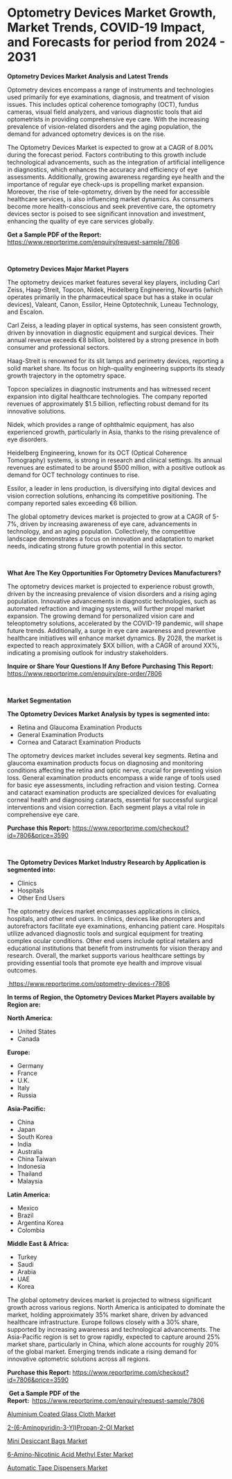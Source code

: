 <p><h1>Optometry Devices Market Growth, Market Trends, COVID-19 Impact, and Forecasts for period from 2024 - 2031</h1></p><p><strong>Optometry Devices Market Analysis and Latest Trends</strong></p>
<p><p>Optometry devices encompass a range of instruments and technologies used primarily for eye examinations, diagnosis, and treatment of vision issues. This includes optical coherence tomography (OCT), fundus cameras, visual field analyzers, and various diagnostic tools that aid optometrists in providing comprehensive eye care. With the increasing prevalence of vision-related disorders and the aging population, the demand for advanced optometry devices is on the rise.</p><p>The Optometry Devices Market is expected to grow at a CAGR of 8.00% during the forecast period. Factors contributing to this growth include technological advancements, such as the integration of artificial intelligence in diagnostics, which enhances the accuracy and efficiency of eye assessments. Additionally, growing awareness regarding eye health and the importance of regular eye check-ups is propelling market expansion. Moreover, the rise of tele-optometry, driven by the need for accessible healthcare services, is also influencing market dynamics. As consumers become more health-conscious and seek preventive care, the optometry devices sector is poised to see significant innovation and investment, enhancing the quality of eye care services globally.</p></p>
<p><strong>Get a Sample PDF of the Report:&nbsp;</strong> <a href="https://www.reportprime.com/enquiry/request-sample/7806?utm_campaign=1619&utm_medium=2&utm_source=Github&utm_content=ia&utm_term=18102024&utm_id=optometry-devices">https://www.reportprime.com/enquiry/request-sample/7806</a></p>
<p>&nbsp;</p>
<p><strong>Optometry Devices Major Market Players</strong></p>
<p><p>The optometry devices market features several key players, including Carl Zeiss, Haag-Streit, Topcon, Nidek, Heidelberg Engineering, Novartis (which operates primarily in the pharmaceutical space but has a stake in ocular devices), Valeant, Canon, Essilor, Heine Optotechnik, Luneau Technology, and Escalon.</p><p>Carl Zeiss, a leading player in optical systems, has seen consistent growth, driven by innovation in diagnostic equipment and surgical devices. Their annual revenue exceeds €8 billion, bolstered by a strong presence in both consumer and professional sectors.</p><p>Haag-Streit is renowned for its slit lamps and perimetry devices, reporting a solid market share. Its focus on high-quality engineering supports its steady growth trajectory in the optometry space.</p><p>Topcon specializes in diagnostic instruments and has witnessed recent expansion into digital healthcare technologies. The company reported revenues of approximately $1.5 billion, reflecting robust demand for its innovative solutions.</p><p>Nidek, which provides a range of ophthalmic equipment, has also experienced growth, particularly in Asia, thanks to the rising prevalence of eye disorders.</p><p>Heidelberg Engineering, known for its OCT (Optical Coherence Tomography) systems, is strong in research and clinical settings. Its annual revenues are estimated to be around $500 million, with a positive outlook as demand for OCT technology continues to rise.</p><p>Essilor, a leader in lens production, is diversifying into digital devices and vision correction solutions, enhancing its competitive positioning. The company reported sales exceeding €6 billion.</p><p>The global optometry devices market is projected to grow at a CAGR of 5-7%, driven by increasing awareness of eye care, advancements in technology, and an aging population. Collectively, the competitive landscape demonstrates a focus on innovation and adaptation to market needs, indicating strong future growth potential in this sector.</p></p>
<p>&nbsp;</p>
<p><strong>What Are The Key Opportunities For Optometry Devices Manufacturers?</strong></p>
<p><p>The optometry devices market is projected to experience robust growth, driven by the increasing prevalence of vision disorders and a rising aging population. Innovative advancements in diagnostic technologies, such as automated refraction and imaging systems, will further propel market expansion. The growing demand for personalized vision care and teleoptometry solutions, accelerated by the COVID-19 pandemic, will shape future trends. Additionally, a surge in eye care awareness and preventive healthcare initiatives will enhance market dynamics. By 2028, the market is expected to reach approximately $XX billion, with a CAGR of around XX%, indicating a promising outlook for industry stakeholders.</p></p>
<p><strong>Inquire or Share Your Questions If Any Before Purchasing This Report:</strong> <a href="https://www.reportprime.com/enquiry/pre-order/7806?utm_campaign=1619&utm_medium=2&utm_source=Github&utm_content=ia&utm_term=18102024&utm_id=optometry-devices">https://www.reportprime.com/enquiry/pre-order/7806</a></p>
<p>&nbsp;</p>
<p><strong>Market Segmentation</strong></p>
<p><strong>The Optometry Devices Market Analysis by types is segmented into:</strong></p>
<p><ul><li>Retina and Glaucoma Examination Products</li><li>General Examination Products</li><li>Cornea and Cataract Examination Products</li></ul></p>
<p><p>The optometry devices market includes several key segments. Retina and glaucoma examination products focus on diagnosing and monitoring conditions affecting the retina and optic nerve, crucial for preventing vision loss. General examination products encompass a wide range of tools used for basic eye assessments, including refraction and vision testing. Cornea and cataract examination products are specialized devices for evaluating corneal health and diagnosing cataracts, essential for successful surgical interventions and vision correction. Each segment plays a vital role in comprehensive eye care.</p></p>
<p><strong>Purchase this Report:&nbsp;</strong><a href="https://www.reportprime.com/checkout?id=7806&price=3590&utm_campaign=1619&utm_medium=2&utm_source=Github&utm_content=ia&utm_term=18102024&utm_id=optometry-devices">https://www.reportprime.com/checkout?id=7806&price=3590</a></p>
<p>&nbsp;</p>
<p><strong>The Optometry Devices Market Industry Research by Application is segmented into:</strong></p>
<p><ul><li>Clinics</li><li>Hospitals</li><li>Other End Users</li></ul></p>
<p><p>The optometry devices market encompasses applications in clinics, hospitals, and other end users. In clinics, devices like phoropters and autorefractors facilitate eye examinations, enhancing patient care. Hospitals utilize advanced diagnostic tools and surgical equipment for treating complex ocular conditions. Other end users include optical retailers and educational institutions that benefit from instruments for vision therapy and research. Overall, the market supports various healthcare settings by providing essential tools that promote eye health and improve visual outcomes.</p></p>
<p><a href="https://www.reportprime.com/optometry-devices-r7806?utm_campaign=1619&utm_medium=2&utm_source=Github&utm_content=ia&utm_term=18102024&utm_id=optometry-devices">&nbsp;https://www.reportprime.com/optometry-devices-r7806</a></p>
<p><strong>In terms of Region, the Optometry Devices Market Players available by Region are:</strong></p>
<p>
    <p> <strong> North America: </strong>
        <ul>
            <li>United States</li>
            <li>Canada</li>
        </ul>
        </p> 
    <p> <strong> Europe: </strong>
        <ul>
            <li>Germany</li>
            <li>France</li>
            <li>U.K.</li>
            <li>Italy</li>
            <li>Russia</li>
        </ul>
        </p> 
    <p> <strong> Asia-Pacific: </strong>
        <ul>
            <li>China</li>
            <li>Japan</li>
            <li>South Korea</li>
            <li>India</li>
            <li>Australia</li>
            <li>China Taiwan</li>
            <li>Indonesia</li>
            <li>Thailand</li>
            <li>Malaysia</li>
        </ul>
        </p> 
    <p> <strong> Latin America: </strong>
        <ul>
            <li>Mexico</li>
            <li>Brazil</li>
            <li>Argentina Korea</li>
            <li>Colombia</li>
        </ul>
        </p> 
    <p> <strong> Middle East & Africa: </strong>
        <ul>
            <li>Turkey</li>
            <li>Saudi</li>
            <li>Arabia</li>
            <li>UAE</li>
            <li>Korea</li>
        </ul>
    </p>
    </p>
<p><p>The global optometry devices market is projected to witness significant growth across various regions. North America is anticipated to dominate the market, holding approximately 35% market share, driven by advanced healthcare infrastructure. Europe follows closely with a 30% share, supported by increasing awareness and technological advancements. The Asia-Pacific region is set to grow rapidly, expected to capture around 25% market share, particularly in China, which alone accounts for roughly 20% of the global market. Emerging trends indicate a rising demand for innovative optometric solutions across all regions.</p></p>
<p><strong>Purchase this Report: </strong><a href="https://www.reportprime.com/checkout?id=7806&price=3590&utm_campaign=1619&utm_medium=2&utm_source=Github&utm_content=ia&utm_term=18102024&utm_id=optometry-devices">https://www.reportprime.com/checkout?id=7806&price=3590</a></p>
<p>&nbsp;<strong>Get a Sample PDF of the Report:&nbsp;&nbsp;</strong><a href="https://www.reportprime.com/enquiry/request-sample/7806?utm_campaign=1619&utm_medium=2&utm_source=Github&utm_content=ia&utm_term=18102024&utm_id=optometry-devices">https://www.reportprime.com/enquiry/request-sample/7806</a></p>
<p><strong></strong></p>
<p><p><a href="https://www.linkedin.com/pulse/aluminium-coated-glass-cloth-market-global-trends-forecast-2024-kiwgc?utm_campaign=1619&utm_medium=2&utm_source=Github&utm_content=ia&utm_term=18102024&utm_id=optometry-devices">Aluminium Coated Glass Cloth Market</a></p><p><a href="https://www.linkedin.com/pulse/2-6-aminopyridin-3-ylpropan-2-ol-market-navigating-4qybc?utm_campaign=1619&utm_medium=2&utm_source=Github&utm_content=ia&utm_term=18102024&utm_id=optometry-devices">2-(6-Aminopyridin-3-Yl)Propan-2-Ol Market</a></p><p><a href="https://www.linkedin.com/pulse/mini-desiccant-bags-ecosystem-mapping-innovation-value-chains-ud6mc?utm_campaign=1619&utm_medium=2&utm_source=Github&utm_content=ia&utm_term=18102024&utm_id=optometry-devices">Mini Desiccant Bags Market</a></p><p><a href="https://www.linkedin.com/pulse/6-amino-nicotinic-acid-methyl-ester-market-growth-segmentation-jy4fc?utm_campaign=1619&utm_medium=2&utm_source=Github&utm_content=ia&utm_term=18102024&utm_id=optometry-devices">6-Amino-Nicotinic Acid Methyl Ester Market</a></p><p><a href="https://issuu.com/reportprime-2/docs/automatic-tape-dispensers-market-si_f1b63ffb81f5b4?utm_campaign=1619&utm_medium=2&utm_source=Github&utm_content=ia&utm_term=18102024&utm_id=optometry-devices">Automatic Tape Dispensers Market</a></p></p>